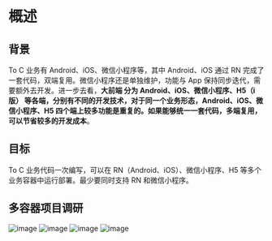 # 概述

## 背景
To C 业务有 Android、iOS、微信小程序等，其中 Android、iOS 通过 RN 完成了一套代码，双端复用。微信小程序还是单独维护，功能与 App 保持同步迭代，需要额外去开发。进一步去看，**大前端
分为 Android、iOS、微信小程序、H5（i 版） 等各端，分别有不同的开发技术，对于同一个业务形态，Android、iOS、微信小程序、H5 四个端上较多功能是重复的。如果能够统一一套代码，多端复用，
可以节省较多的开发成本**。

## 目标
To C 业务代码一次编写，可以在 RN（Android、iOS）、微信小程序、H5 等多个业务容器中运行部署。最少要同时支持 RN 和微信小程序。

## 多容器项目调研
![image](https://user-images.githubusercontent.com/42236890/230086053-f6e9f94b-ad5b-4969-9b78-3c523a0b610f.png)
![image](https://user-images.githubusercontent.com/42236890/230086270-3c00d718-17a9-47c2-8a62-b9722366be9d.png)
![image](https://user-images.githubusercontent.com/42236890/230086926-a036a81e-0844-48ff-aff5-815806c2721b.png)
![image](https://user-images.githubusercontent.com/42236890/230086631-a912e80a-70d5-4f1e-a4f2-1d91fb0c573f.png)
